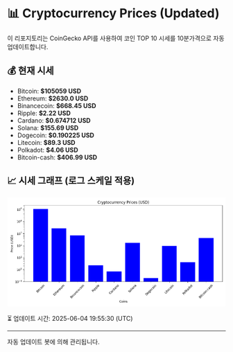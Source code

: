 
# 📊 Cryptocurrency Prices (Updated)

이 리포지토리는 CoinGecko API를 사용하여 코인 TOP 10 시세를 10분가격으로 자동 업데이트합니다.

## 💰 현재 시세
- Bitcoin: **$105059 USD**
- Ethereum: **$2630.0 USD**
- Binancecoin: **$668.45 USD**
- Ripple: **$2.22 USD**
- Cardano: **$0.674712 USD**
- Solana: **$155.69 USD**
- Dogecoin: **$0.190225 USD**
- Litecoin: **$89.3 USD**
- Polkadot: **$4.06 USD**
- Bitcoin-cash: **$406.99 USD**

## 📈 시세 그래프 (로그 스케일 적용)
![Crypto Prices](crypto_prices.png)

⏳ 업데이트 시간: 2025-06-04 19:55:30 (UTC)

---
자동 업데이트 봇에 의해 관리됩니다.
